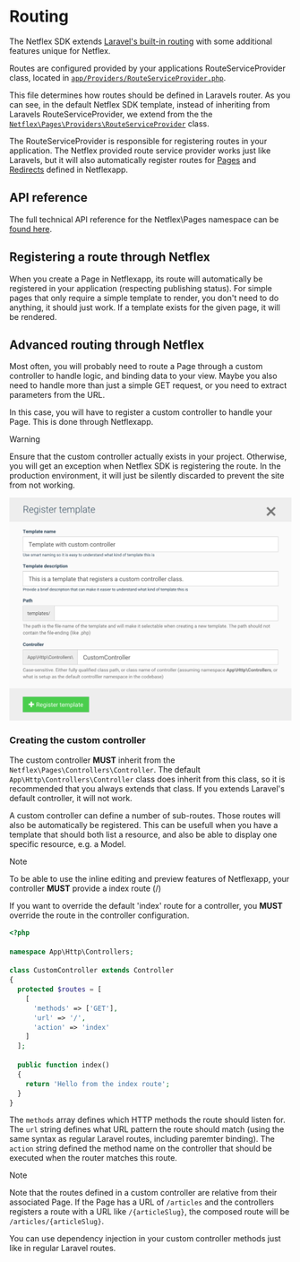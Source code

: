 # Routing

The Netflex SDK extends [Laravel's built-in routing](https://laravel.com/docs/7.x/routing) with some additional features unique for Netflex.

Routes are configured provided by your applications RouteServiceProvider class, located in [`app/Providers/RouteServiceProvider.php`](https://github.com/NetflexSites/sdk-template-standard/blob/dev/app/Providers/RouteServiceProvider.php).

This file determines how routes should be defined in Laravels router. As you can see, in the default Netflex SDK template, instead of inheriting from Laravels RouteServiceProvider, we extend from the the [`Netflex\Pages\Providers\RouteServiceProvider`](https://github.com/netflex-sdk/pages/blob/master/src/Providers/RouteServiceProvider.php) class.

The RouteServiceProvider is responsible for registering routes in your application. The Netflex provided route service provider works just like Laravels, but it will also automatically register routes for [Pages](https://github.com/netflex-sdk/pages) and [Redirects](https://github.com/netflex-sdk/foundation) defined in Netflexapp.

## API reference

The full technical API reference for the Netflex\Pages namespace can be [found here](https://netflex-sdk.github.io/docs/api/Netflex/Pages.html).

## Registering a route through Netflex

When you create a Page in Netflexapp, its route will automatically be registered in your application (respecting publishing status). For simple pages that only require a simple template to render, you don't need to do anything, it should just work. If a template exists for the given page, it will be rendered.

## Advanced routing through Netflex

Most often, you will probably need to route a Page through a custom controller to handle logic, and binding data to your view. Maybe you also need to handle more than just a simple GET request, or you need to extract parameters from the URL.

In this case, you will have to register a custom controller to handle your Page. This is done through Netflexapp.

> [!WARNING]
> Ensure that the custom controller actually exists in your project. Otherwise, you will get an exception when Netflex SDK is registering the route. In the production environment, it will just be silently discarded to prevent the site from not working.

![Registering a template with a custom controller](../assets/netflexapp_register_template.png)

### Creating the custom controller

The custom controller **MUST** inherit from the `Netflex\Pages\Controllers\Controller`. The default `App\Http\Controllers\Controller` class does inherit from this class, so it is recommended that you always extends that class. If you extends Laravel's default controller, it will not work.

A custom controller can define a number of sub-routes. Those routes will also be automatically be registered. This can be usefull when you have a template that should both list a resource, and also be able to display one specific resource, e.g. a Model.

> [!NOTE]
> To be able to use the inline editing and preview features of Netflexapp, your controller **MUST** provide a index route (/)

If you want to override the default 'index' route for a controller, you **MUST** override the route in the controller configuration.

```php
<?php

namespace App\Http\Controllers;

class CustomController extends Controller
{
  protected $routes = [
    [
      'methods' => ['GET'],
      'url' => '/',
      'action' => 'index'
    ]
  ];

  public function index()
  {
    return 'Hello from the index route';
  }
}
```

The `methods` array defines which HTTP methods the route should listen for. The `url` string defines what URL pattern the route should match (using the same syntax as regular Laravel routes, including paremter binding). The `action` string defined the method name on the controller that should be executed when the router matches this route.

> [!NOTE]
> Note that the routes defined in a custom controller are relative from their associated Page. If the Page has a URL of `/articles` and the controllers registers a route with a URL like `/{articleSlug}`, the composed route will be `/articles/{articleSlug}`.

You  can use dependency injection in your custom controller methods just like in regular Laravel routes.
